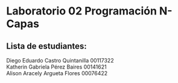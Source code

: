 # Laboratorio 02 Programación N-Capas

## Lista de estudiantes:
Diego Eduardo Castro Quintanilla 00117322  
Katherin Gabriela Pérez Baires 00141621  
Alison Aracely Argueta Flores 00076422  
